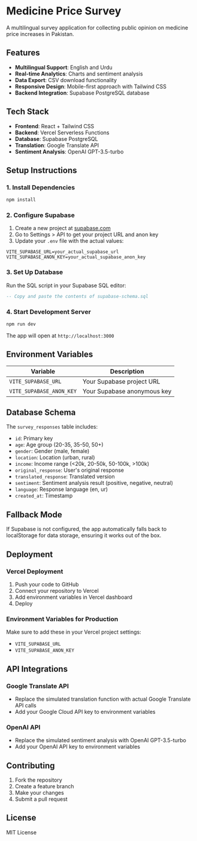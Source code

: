# Medicine Price Survey

A multilingual survey application for collecting public opinion on medicine price increases in Pakistan.

## Features

- **Multilingual Support**: English and Urdu
- **Real-time Analytics**: Charts and sentiment analysis
- **Data Export**: CSV download functionality
- **Responsive Design**: Mobile-first approach with Tailwind CSS
- **Backend Integration**: Supabase PostgreSQL database

## Tech Stack

- **Frontend**: React + Tailwind CSS
- **Backend**: Vercel Serverless Functions
- **Database**: Supabase PostgreSQL
- **Translation**: Google Translate API
- **Sentiment Analysis**: OpenAI GPT-3.5-turbo

## Setup Instructions

### 1. Install Dependencies

```bash
npm install
```

### 2. Configure Supabase

1. Create a new project at [supabase.com](https://supabase.com)
2. Go to Settings > API to get your project URL and anon key
3. Update your `.env` file with the actual values:

```env
VITE_SUPABASE_URL=your_actual_supabase_url
VITE_SUPABASE_ANON_KEY=your_actual_supabase_anon_key
```

### 3. Set Up Database

Run the SQL script in your Supabase SQL editor:

```sql
-- Copy and paste the contents of supabase-schema.sql
```

### 4. Start Development Server

```bash
npm run dev
```

The app will open at `http://localhost:3000`

## Environment Variables

| Variable | Description |
|----------|-------------|
| `VITE_SUPABASE_URL` | Your Supabase project URL |
| `VITE_SUPABASE_ANON_KEY` | Your Supabase anonymous key |

## Database Schema

The `survey_responses` table includes:
- `id`: Primary key
- `age`: Age group (20-35, 35-50, 50+)
- `gender`: Gender (male, female)
- `location`: Location (urban, rural)
- `income`: Income range (<20k, 20-50k, 50-100k, >100k)
- `original_response`: User's original response
- `translated_response`: Translated version
- `sentiment`: Sentiment analysis result (positive, negative, neutral)
- `language`: Response language (en, ur)
- `created_at`: Timestamp

## Fallback Mode

If Supabase is not configured, the app automatically falls back to localStorage for data storage, ensuring it works out of the box.

## Deployment

### Vercel Deployment

1. Push your code to GitHub
2. Connect your repository to Vercel
3. Add environment variables in Vercel dashboard
4. Deploy

### Environment Variables for Production

Make sure to add these in your Vercel project settings:
- `VITE_SUPABASE_URL`
- `VITE_SUPABASE_ANON_KEY`

## API Integrations

### Google Translate API
- Replace the simulated translation function with actual Google Translate API calls
- Add your Google Cloud API key to environment variables

### OpenAI API
- Replace the simulated sentiment analysis with OpenAI GPT-3.5-turbo
- Add your OpenAI API key to environment variables

## Contributing

1. Fork the repository
2. Create a feature branch
3. Make your changes
4. Submit a pull request

## License

MIT License
